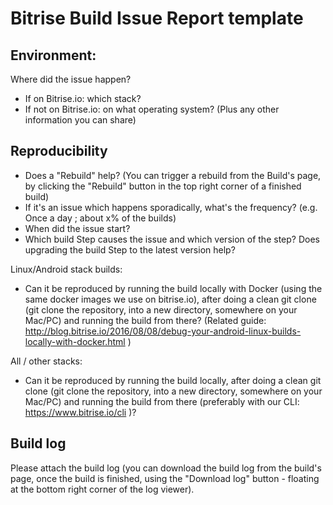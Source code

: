 # Bitrise Build Issue Report template

## Environment:

Where did the issue happen?

- If on Bitrise.io: which stack?
- If not on Bitrise.io: on what operating system? (Plus any other information you can share)


## Reproducibility

- Does a "Rebuild" help? (You can trigger a rebuild from the Build's page, by clicking the "Rebuild" button in the top right corner of a finished build)
- If it's an issue which happens sporadically, what's the frequency? (e.g. Once a day ; about x% of the builds)
- When did the issue start?
- Which build Step causes the issue and which version of the step? Does upgrading the build Step to the latest version help?

Linux/Android stack builds:

- Can it be reproduced by running the build locally with Docker (using the same docker images we use on bitrise.io), after doing a clean git clone (git clone the repository, into a new directory, somewhere on your Mac/PC) and running the build from there? (Related guide: http://blog.bitrise.io/2016/08/08/debug-your-android-linux-builds-locally-with-docker.html )

All / other stacks: 

- Can it be reproduced by running the build locally, after doing a clean git clone (git clone the repository, into a new directory, somewhere on your Mac/PC) and running the build from there (preferably with our CLI: https://www.bitrise.io/cli )?

## Build log

Please attach the build log (you can download the build log from the build's page, once the build is finished, using the "Download log" button - floating at the bottom right corner of the log viewer).
